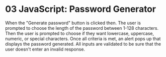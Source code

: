 # 03 JavaScript: Password Generator

When the "Generate password" button is clicked then.
The user is prompted to choose the length of the password between 1-128 characters.
Then the user is prompted to choose if they want lowercase, uppercase, numeric, or special characters.
Once all criteria is met, an alert pops up that displays the password generated.
All inputs are validated to be sure that the user doesn't enter an invalid response.
